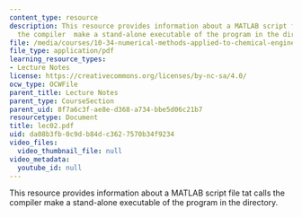 ```yaml
---
content_type: resource
description: This resource provides information about a MATLAB script file tat calls
  the compiler  make a stand-alone executable of the program in the directory.
file: /media/courses/10-34-numerical-methods-applied-to-chemical-engineering-fall-2005/da08b3fb0c9db84dc3627570b34f9234_lec02.pdf
file_type: application/pdf
learning_resource_types:
- Lecture Notes
license: https://creativecommons.org/licenses/by-nc-sa/4.0/
ocw_type: OCWFile
parent_title: Lecture Notes
parent_type: CourseSection
parent_uid: 8f7a6c3f-ae8e-d368-a734-bbe5d06c21b7
resourcetype: Document
title: lec02.pdf
uid: da08b3fb-0c9d-b84d-c362-7570b34f9234
video_files:
  video_thumbnail_file: null
video_metadata:
  youtube_id: null
---
```

This resource provides information about a MATLAB script file tat calls the compiler  make a stand-alone executable of the program in the directory.